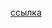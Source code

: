 [ссылка](https://raw.githubusercontent.com/konicaRu/data_analyst/master/1_project_data_pre_processing/1_project_git_finance_bank_loan.ipynb)
